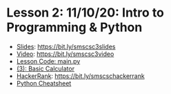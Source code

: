 # Lesson 2: 11/10/20: Intro to Programming & Python 
* [Slides](https://bit.ly/smscsc3slides): https://bit.ly/smscsc3slides  
* [Video](https://bit.ly/smscsc3video):  https://bit.ly/smscsc3video
* [Lesson Code: main.py](main.py)
* [(3): Basic Calculator](Basic%20Calculator)
* [HackerRank](https://bit.ly/smscschackerrank): https://bit.ly/smscschackerrank
* [Python Cheatsheet](https://whscompsciclub.github.io/posts/python/)
